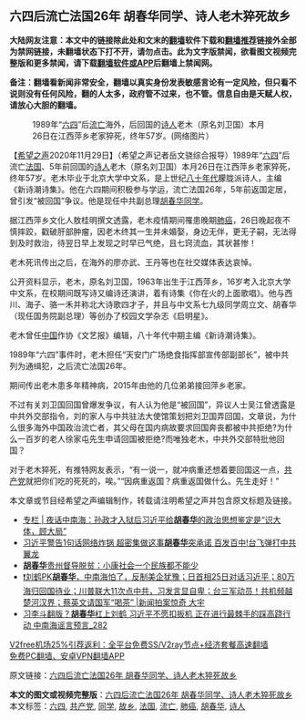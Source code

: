  <h2>六四后流亡法国26年 胡春华同学、诗人老木猝死故乡</h2> <p class="notice"><b>大陆网友注意：本文中的链接除此处和文末的<a href="https://github.com/bannedbook/fanqiang" >翻墙</a>软件下载和<a href="https://github.com/killgcd/justmysocks/blob/master/README.md">翻墙推荐</a>链接外全部为禁网链接，未翻墙状态下打不开，请勿点击。此为文字版禁闻，欲看图文视频完整版和更多禁闻，请下载<a href="https://github.com/bannedbook/fanqiang">翻墙软件或APP</a>后翻墙上禁闻网。</p><p>备注：翻墙看新闻非常安全，翻墙以真实身份发表敏感言论有一定风险，但只看不说则没有任何风险，翻的人太多，政府管不过来，也不管。信息自由是天赋人权，请放心大胆的翻墙。</b></p>  <div class="entry"> <figure><figcaption>1989年“<a href="https://www.bannedbook.org/bnews/tag/%e5%85%ad%e5%9b%9b/" class="st_tag internal_tag" rel="tag" title="标签 六四 下的日志">六四</a>”后<a href="https://www.bannedbook.org/bnews/tag/%E6%B5%81%E4%BA%A1/" class="st_tag internal_tag" rel="tag" title="标签 流亡 下的日志">流亡</a>海外，后回国的<a href="https://www.bannedbook.org/bnews/tag/%e8%af%97%e4%ba%ba/" class="st_tag internal_tag" rel="tag" title="标签 诗人 下的日志">诗人</a>老木（原名刘卫国）本月26日在江西萍乡老家猝死，终年57岁。(网络图片）</figcaption></figure> <p>【<span class='wp_keywordlink_affiliate'><a href="https://www.soundofhope.org" title="希望之声" target="_blank">希望之声</a></span>2020年11月29日】（希望之声记者岳文骁综合报导）1989年“<span class='wp_keywordlink'><a href="https://www.bannedbook.org/forum2/topic2509.html" title="《中国六四真相》" target="_blank">六四</a></span>”后流亡<a href="https://www.bannedbook.org/bnews/tag/%e6%b3%95%e5%9b%bd/" class="st_tag internal_tag" rel="tag" title="标签 法国 下的日志">法国</a>、5年前回国的<span class='wp_keywordlink'><a href="https://www.bannedbook.org/forum11/topic295.html" title="禁片：诗人的悲歌" target="_blank">诗人</a></span>老木（原名刘卫国）本月26日在江西萍乡老家猝死，终年57岁。老木毕业于北京大学中文系，是上世纪<span class='wp_keywordlink'><a href="https://www.bannedbook.org/forum2/topic939.html" title="《八十年代访谈录》" target="_blank">八十年代</a></span>朦胧派诗人，主编《新诗潮诗集》。他在六四期间积极参与学运，流亡法国26年，5年前返国定居，曾引发“被回国”争议。他是现任中共副总理<a href="https://www.bannedbook.org/bnews/tag/%e8%83%a1%e6%98%a5%e5%8d%8e/" class="st_tag internal_tag" rel="tag" title="标签 胡春华 下的日志">胡春华</a><a href="https://www.bannedbook.org/bnews/tag/%e5%90%8c%e5%ad%a6/" class="st_tag internal_tag" rel="tag" title="标签 同学 下的日志">同学</a>。</p> <p>据江西萍乡文化人敖桂明撰文透露，老木疫情期间罹患晚期<a href="https://www.bannedbook.org/bnews/tag/%e8%82%ba%e7%99%8c/" class="st_tag internal_tag" rel="tag" title="标签 肺癌 下的日志">肺癌</a>，26日晚起夜不慎摔跤，戳破肝部肿瘤，因老木终其一生并未婚娶，身边无伴，更无子嗣，无法得到及时救治，待翌日早上发现之时早已气绝，且七窍流血，其状甚惨！</p> <p>老木死讯传出之后，在海外的廖亦武、王丹等也在社交媒体表达哀悼。</p>  <p>公开资料显示，老木，原名刘卫国，1963年出生于江西萍乡，16岁考入北京大学中文系，在校期间既写诗又编诗还演讲，着有诗集《你在火的上面歌唱》。他与西川、海子、骆一禾并称北大诗歌四才子，并且与中文系七九级同学周立文、胡春华（现任国务院副总理）等创办了校园文学杂志《启明星》。</p> <p>老木曾任<span class='wp_keywordlink_affiliate'><a href="https://www.bannedbook.org/" title="中国" target="_blank">中国</a></span>作协《文艺报》编辑，八十年代中期主编《新诗潮诗集》。</p> <p>1989年“六四”事件时，老木担任“天安门广场绝食指挥部宣传部副部长”，被中共列为通缉犯，之后流亡法国26年。</p>  <p>期间传出老木患多年精神病，2015年由他的几位弟弟接回萍乡老家。</p> <p>不过有关刘卫国回国曾爆发争议，有人认为他是“被回国”，异议人士吴江曾透露是中共外交部指令，刘的家人与中共驻法大使馆策划把刘卫国弄回国，文章说，为什么很多海外中国政治流亡者，其父母在国内病故要求回国奔丧都被中共拒绝?为什么一百岁的老人徐家屯先生申请回国被拒绝?而唯独老木，中共外交部特批他回国？</p> <p>对于老木猝死，有推特网友表示，“有一说一，就冲病重还想着要回国这一点，<a href="https://www.bannedbook.org/bnews/tag/%e5%85%b1%e4%ba%a7%e5%85%9a/" class="st_tag internal_tag" rel="tag" title="标签 共产党 下的日志">共产党</a>就把你们吃的死死的，唉。”“因病重返国？病重返国做什么。先生走好！”</p>  <p>本文章或节目经希望之声编辑制作，转载请注明希望之声并包含原文标题及链接。</p> <ul class='op-related-articles' title='相关阅读'> <li><a href='https://www.bannedbook.org/bnews/cbnews/20201103/1424662.html' target='_blank'>专栏 | 夜话中南海：孙政才入狱后习近平给<b>胡春华</b>的政治思想鉴定是“识大体，顾大局”</a></li> <li><a href='https://www.bannedbook.org/bnews/cnnews/20201023/1419151.html' target='_blank'>习近平警告1句话网络炸锅 超密集做这事<b>胡春华</b>突承诺 百发百中!台飞弹打中共翼龙</a></li> <li><a href='https://www.bannedbook.org/bnews/baitai/20201006/1409080.html' target='_blank'><b>胡春华</b>贵州督导脱贫：小康社会一个民族都不能少</a></li> <li><a href='https://www.bannedbook.org/bnews/bannedvideo/20200923/1401673.html' target='_blank'>❗️刘鹤PK<b>胡春华</b>，中南海怕了，反制美企犹豫；日首相25日对话习近平；80万海归回国待业；川普联大11次点中共，习发言显自卑；台三军动员！共机频越楚河汉界；蔡英文请国军“喝茶” |新闻拍案惊奇 大宇</a></li> <li><a href='https://www.bannedbook.org/bnews/comments/20200923/1401337.html' target='_blank'>习李斗翻版？<b>胡春华</b>杠上刘鹤 习近平不愿扣扳机 正在进行最棘手的踩高跷行动 中南海谣言预言_282</a></li> </ul> <p class="texttj"> <a href="https://github.com/bannedbook/fanqiang/wiki/V2ray%E6%9C%BA%E5%9C%BA" target="_blank">V2free机场25%引荐返利：全平台免费SS/V2ray节点+经济套餐高速翻墙</a><br/> <a href="https://github.com/bannedbook/fanqiang/wiki/%E7%A6%81%E9%97%BB%E7%BD%91%E5%AE%89%E5%8D%93%E7%BF%BB%E5%A2%99%E6%96%B0%E9%97%BBAPP" target="_blank">免费PC翻墙、安卓VPN翻墙APP</a></p><p>原文链接：<a class="src_link"  href="https://www.soundofhope.org/post/448333" target="_blank">六四后流亡法国26年 胡春华同学、诗人老木猝死故乡</a></p><a name='sharetosocial'></a>       <div><b>本文的图文或视频完整版</b>：<a href='https://www.bannedbook.org/bnews/comments/20201130/1439473.html'>六四后流亡法国26年 胡春华同学、诗人老木猝死故乡</a></div>  </div><!--END ENTRY--> <div class="postfooter"> <div>本文标签：<a href="https://www.bannedbook.org/bnews/tag/%e5%85%ad%e5%9b%9b/" rel="tag">六四</a>, <a href="https://www.bannedbook.org/bnews/tag/%e5%85%b1%e4%ba%a7%e5%85%9a/" rel="tag">共产党</a>, <a href="https://www.bannedbook.org/bnews/tag/%e5%90%8c%e5%ad%a6/" rel="tag">同学</a>, <a href="https://www.bannedbook.org/bnews/tag/%E6%95%85%E4%B9%A1/" rel="tag">故乡</a>, <a href="https://www.bannedbook.org/bnews/tag/%e6%b3%95%e5%9b%bd/" rel="tag">法国</a>, <a href="https://www.bannedbook.org/bnews/tag/%E6%B5%81%E4%BA%A1/" rel="tag">流亡</a>, <a href="https://www.bannedbook.org/bnews/tag/%e8%82%ba%e7%99%8c/" rel="tag">肺癌</a>, <a href="https://www.bannedbook.org/bnews/tag/%e8%83%a1%e6%98%a5%e5%8d%8e/" rel="tag">胡春华</a>, <a href="https://www.bannedbook.org/bnews/tag/%e8%af%97%e4%ba%ba/" rel="tag">诗人</a></div>  </div><!--END POSTFOOTER--> 